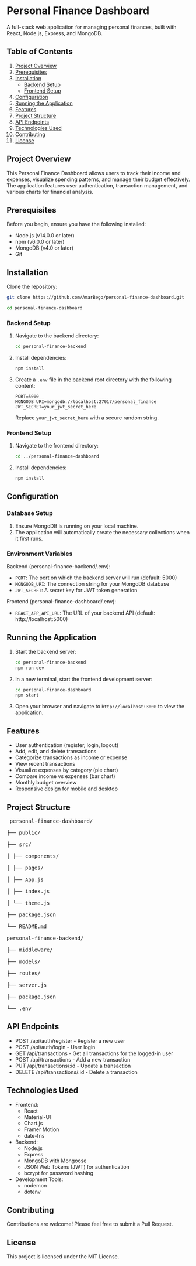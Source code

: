 # Personal Finance Dashboard

A full-stack web application for managing personal finances, built with React, Node.js, Express, and MongoDB.

## Table of Contents

1. [Project Overview](#project-overview)
2. [Prerequisites](#prerequisites)
3. [Installation](#installation)
   - [Backend Setup](#backend-setup)
   - [Frontend Setup](#frontend-setup)
4. [Configuration](#configuration)
5. [Running the Application](#running-the-application)
6. [Features](#features)
7. [Project Structure](#project-structure)
8. [API Endpoints](#api-endpoints)
9. [Technologies Used](#technologies-used)
10. [Contributing](#contributing)
11. [License](#license)

## Project Overview

This Personal Finance Dashboard allows users to track their income and expenses, visualize spending patterns, and manage their budget effectively. The application features user authentication, transaction management, and various charts for financial analysis.

## Prerequisites

Before you begin, ensure you have the following installed:
- Node.js (v14.0.0 or later)
- npm (v6.0.0 or later)
- MongoDB (v4.0 or later)
- Git

## Installation

Clone the repository:
```bash
git clone https://github.com/AmarBego/personal-finance-dashboard.git

cd personal-finance-dashboard
```

### Backend Setup

1. Navigate to the backend directory:
   ```bash
   cd personal-finance-backend
   ```

2. Install dependencies:
   ```bash
   npm install
   ```

3. Create a `.env` file in the backend root directory with the following content:
   ```
   PORT=5000
   MONGODB_URI=mongodb://localhost:27017/personal_finance
   JWT_SECRET=your_jwt_secret_here
   ```
   Replace `your_jwt_secret_here` with a secure random string.

### Frontend Setup

1. Navigate to the frontend directory:
   ```bash
   cd ../personal-finance-dashboard
   ```

2. Install dependencies:
   ```bash
   npm install
   ```

## Configuration

### Database Setup

1. Ensure MongoDB is running on your local machine.
2. The application will automatically create the necessary collections when it first runs.

### Environment Variables

Backend (personal-finance-backend/.env):
- `PORT`: The port on which the backend server will run (default: 5000)
- `MONGODB_URI`: The connection string for your MongoDB database
- `JWT_SECRET`: A secret key for JWT token generation

Frontend (personal-finance-dashboard/.env):
- `REACT_APP_API_URL`: The URL of your backend API (default: http://localhost:5000)

## Running the Application

1. Start the backend server:
   ```bash
   cd personal-finance-backend
   npm run dev
   ```

2. In a new terminal, start the frontend development server:
   ```bash
   cd personal-finance-dashboard
   npm start
   ```

3. Open your browser and navigate to `http://localhost:3000` to view the application.

## Features

- User authentication (register, login, logout)
- Add, edit, and delete transactions
- Categorize transactions as income or expense
- View recent transactions
- Visualize expenses by category (pie chart)
- Compare income vs expenses (bar chart)
- Monthly budget overview
- Responsive design for mobile and desktop

## Project Structure

<pre> personal-finance-dashboard/

├── public/

├── src/

│ ├── components/

│ ├── pages/

│ ├── App.js

│ ├── index.js

│ └── theme.js

├── package.json

└── README.md

personal-finance-backend/

├── middleware/

├── models/

├── routes/

├── server.js

├── package.json

└── .env</pre>

## API Endpoints

- POST /api/auth/register - Register a new user
- POST /api/auth/login - User login
- GET /api/transactions - Get all transactions for the logged-in user
- POST /api/transactions - Add a new transaction
- PUT /api/transactions/:id - Update a transaction
- DELETE /api/transactions/:id - Delete a transaction

## Technologies Used

- Frontend:
  - React
  - Material-UI
  - Chart.js
  - Framer Motion
  - date-fns
- Backend:
  - Node.js
  - Express
  - MongoDB with Mongoose
  - JSON Web Tokens (JWT) for authentication
  - bcrypt for password hashing
- Development Tools:
  - nodemon
  - dotenv

## Contributing

Contributions are welcome! Please feel free to submit a Pull Request.

## License

This project is licensed under the MIT License.